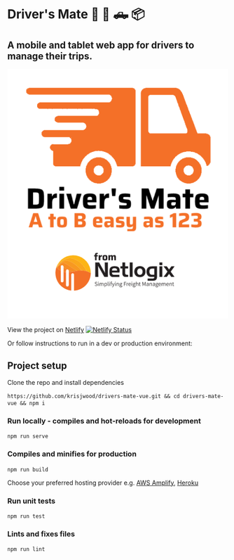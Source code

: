 # Driver's Mate :truck: :articulated_lorry: :pickup_truck: :package:
## A mobile and tablet web app for drivers to manage their trips.
![Driver's Mate](src/assets/drivers-mate-nl-logo.png)

View the project on [Netlify](https://main--resonant-snickerdoodle-275007.netlify.app/) [![Netlify Status](https://api.netlify.com/api/v1/badges/909887b0-e85f-4cec-ae33-9e3aab1a0890/deploy-status)](https://app.netlify.com/sites/resonant-snickerdoodle-275007/deploys)

Or follow instructions to run in a dev or production environment:

## Project setup

Clone the repo and install dependencies

```
https://github.com/krisjwood/drivers-mate-vue.git && cd drivers-mate-vue && npm i
```

### Run locally - compiles and hot-reloads for development
```
npm run serve
```

### Compiles and minifies for production
```
npm run build
```
Choose your preferred hosting provider e.g. [AWS Amplify](https://aws.amazon.com/amplify/), [Heroku](https://www.heroku.com/)
### Run unit tests
```
npm run test
```

### Lints and fixes files
```
npm run lint
```
